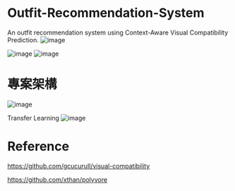 # Outfit-Recommendation-System
An outfit recommendation system using Context-Aware Visual Compatibility Prediction.
![image](https://user-images.githubusercontent.com/53296945/149658778-1a30ffa3-5807-4398-8a58-e5e3b26fad44.png)

![image](https://user-images.githubusercontent.com/53296945/149658846-71b82c0c-dab9-4bf6-b35b-461f53755d66.png)
![image](https://user-images.githubusercontent.com/53296945/149658852-4f5ad833-f5ec-4874-bc30-ba30cce90978.png)

# 專案架構
![image](https://user-images.githubusercontent.com/53296945/149658886-c4a7ffe5-bcca-4917-80fb-82746255ad41.png)

Transfer Learning
![image](https://user-images.githubusercontent.com/53296945/149658920-ed88d995-2995-4d66-ab84-5b8d211073da.png)





# Reference
https://github.com/gcucurull/visual-compatibility

https://github.com/xthan/polyvore
